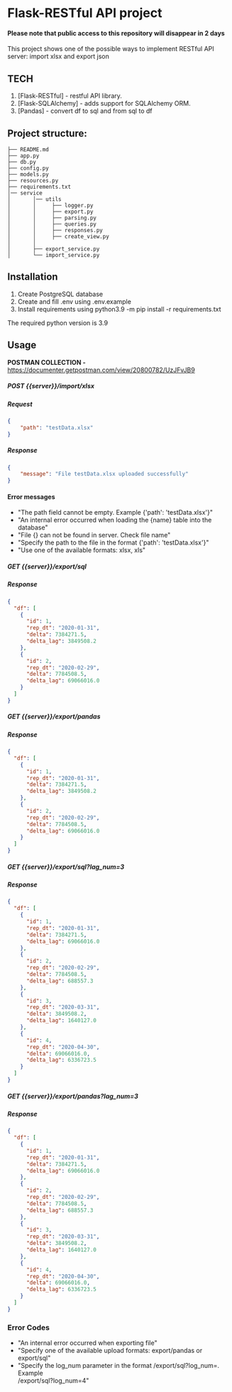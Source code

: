 # Flask-RESTful API project

#### Please note that public access to this repository will disappear in 2 days

This project shows one of the possible ways to implement RESTful API server: import xlsx and export json

## TECH
1. [Flask-RESTful] - restful API library.
2. [Flask-SQLAlchemy] - adds support for SQLAlchemy ORM.
3. [Pandas] - convert df to sql and from sql to df

## Project structure:
```
├── README.md
├── app.py
├── db.py
├── config.py
├── models.py
├── resources.py
├── requirements.txt
│── service
│       │── utils
│       │     ├── logger.py
│       │     ├── export.py
│       │     ├── parsing.py
│       │     ├── queries.py
│       │     ├── responses.py
│       │     ├── create_view.py
│       │     
│       ├── export_service.py
│       └── import_service.py
```

## Installation

1. Create PostgreSQL database
2. Create and fill .env using .env.example
3. Install requirements using python3.9 -m pip install -r requirements.txt

The required python version is 3.9

## Usage

**POSTMAN COLLECTION -** 
https://documenter.getpostman.com/view/20800782/UzJFvJB9


##### POST {{server}}/import/xlsx

##### Request
```json
{
    "path": "testData.xlsx"
}
```
##### Response
```json
{
    "message": "File testData.xlsx uploaded successfully"
}
```

#### Error messages
*   "The path field cannot be empty. Example {'path': 'testData.xlsx'}"
*   "An internal error occurred when loading the {name} table into the database"
*   "File {} can not be found in server. Check file name"
*   "Specify the path to the file in the format {'path': 'testData.xlsx'}"
*   "Use one of the available formats: xlsx, xls"


##### GET {{server}}/export/sql

##### Response
```json
{
  "df": [
    {
      "id": 1,
      "rep_dt": "2020-01-31",
      "delta": 7384271.5,
      "delta_lag": 3849508.2
    },
    {
      "id": 2,
      "rep_dt": "2020-02-29",
      "delta": 7784508.5,
      "delta_lag": 69066016.0
    }
  ]
}
```
##### GET {{server}}/export/pandas

##### Response
```json
{
  "df": [
    {
      "id": 1,
      "rep_dt": "2020-01-31",
      "delta": 7384271.5,
      "delta_lag": 3849508.2
    },
    {
      "id": 2,
      "rep_dt": "2020-02-29",
      "delta": 7784508.5,
      "delta_lag": 69066016.0
    }
  ]
}
```
##### GET {{server}}/export/sql?lag_num=3

##### Response
```json
{
  "df": [
    {
      "id": 1,
      "rep_dt": "2020-01-31",
      "delta": 7384271.5,
      "delta_lag": 69066016.0
    },
    {
      "id": 2,
      "rep_dt": "2020-02-29",
      "delta": 7784508.5,
      "delta_lag": 688557.3
    },
    {
      "id": 3,
      "rep_dt": "2020-03-31",
      "delta": 3849508.2,
      "delta_lag": 1640127.0
    },
    {
      "id": 4,
      "rep_dt": "2020-04-30",
      "delta": 69066016.0,
      "delta_lag": 6336723.5
    }
  ]
}
```
##### GET {{server}}/export/pandas?lag_num=3

##### Response
```json
{
  "df": [
    {
      "id": 1,
      "rep_dt": "2020-01-31",
      "delta": 7384271.5,
      "delta_lag": 69066016.0
    },
    {
      "id": 2,
      "rep_dt": "2020-02-29",
      "delta": 7784508.5,
      "delta_lag": 688557.3
    },
    {
      "id": 3,
      "rep_dt": "2020-03-31",
      "delta": 3849508.2,
      "delta_lag": 1640127.0
    },
    {
      "id": 4,
      "rep_dt": "2020-04-30",
      "delta": 69066016.0,
      "delta_lag": 6336723.5
    }
  ]
}
```

### Error Codes

*   "An internal error occurred when exporting file"
*   "Specify one of the available upload formats: export/pandas or export/sql"
*   "Specify the log_num parameter in the format /export/sql?log_num=. Example  
    /export/sql?log_num=4"
